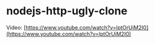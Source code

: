 # nodejs-http-ugly-clone

Video: [https://www.youtube.com/watch?v=lptOrUiM2I0](https://www.youtube.com/watch?v=lptOrUiM2I0)
